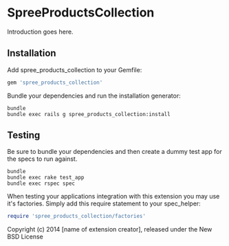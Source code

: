 SpreeProductsCollection
=======================

Introduction goes here.

Installation
------------

Add spree_products_collection to your Gemfile:

```ruby
gem 'spree_products_collection'
```

Bundle your dependencies and run the installation generator:

```shell
bundle
bundle exec rails g spree_products_collection:install
```

Testing
-------

Be sure to bundle your dependencies and then create a dummy test app for the specs to run against.

```shell
bundle
bundle exec rake test_app
bundle exec rspec spec
```

When testing your applications integration with this extension you may use it's factories.
Simply add this require statement to your spec_helper:

```ruby
require 'spree_products_collection/factories'
```

Copyright (c) 2014 [name of extension creator], released under the New BSD License

